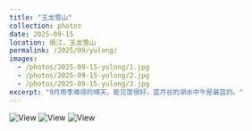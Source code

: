 ```yaml
---
title: "玉龙雪山"
collection: photos
date: 2025-09-15
location: 丽江，玉龙雪山
permalink: /2025/09/yulong/
images:
  - /photos/2025-09-15-yulong/1.jpg
  - /photos/2025-09-15-yulong/2.jpg
  - /photos/2025-09-15-yulong/3.jpg
excerpt: "9月雨季难得的晴天，能见度很好。蓝月谷的湖水中午是最蓝的。"
---
```


![View](/photos/2025-09-15-yulong/1.jpg)
![View](/photos/2025-09-15-yulong/2.jpg)
![View](/photos/2025-09-15-yulong/3.jpg)